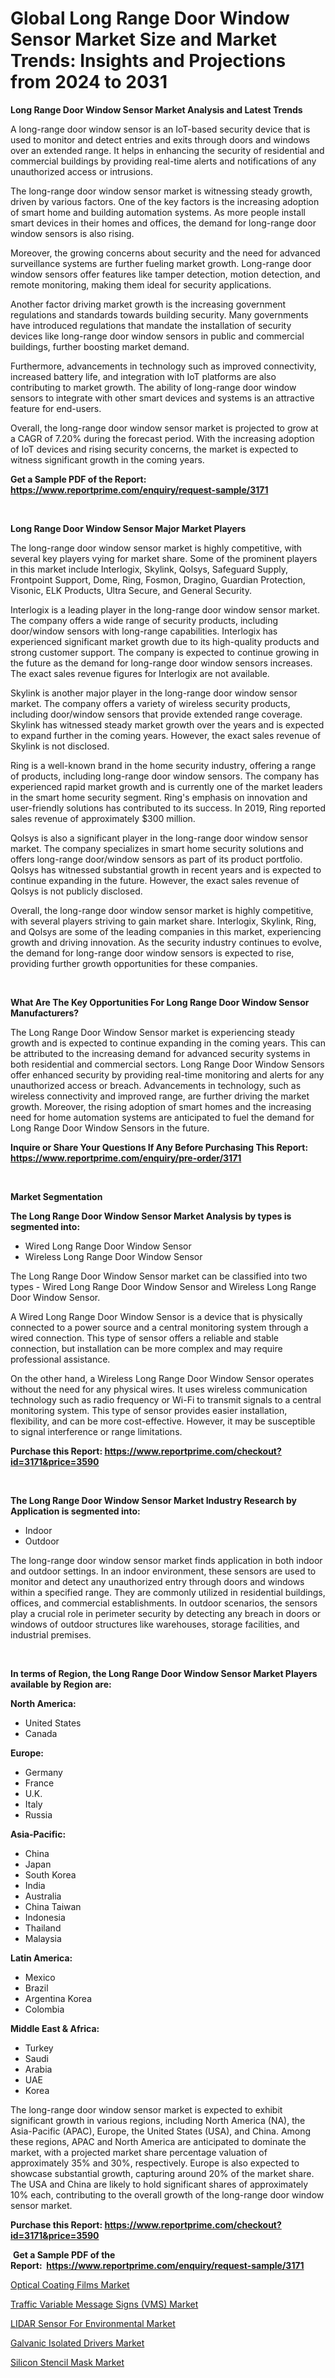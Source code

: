 <p><h1>Global Long Range Door Window Sensor Market Size and Market Trends: Insights and Projections from 2024 to 2031</h1></p><p><strong>Long Range Door Window Sensor Market Analysis and Latest Trends</strong></p>
<p><p>A long-range door window sensor is an IoT-based security device that is used to monitor and detect entries and exits through doors and windows over an extended range. It helps in enhancing the security of residential and commercial buildings by providing real-time alerts and notifications of any unauthorized access or intrusions.</p><p>The long-range door window sensor market is witnessing steady growth, driven by various factors. One of the key factors is the increasing adoption of smart home and building automation systems. As more people install smart devices in their homes and offices, the demand for long-range door window sensors is also rising.</p><p>Moreover, the growing concerns about security and the need for advanced surveillance systems are further fueling market growth. Long-range door window sensors offer features like tamper detection, motion detection, and remote monitoring, making them ideal for security applications.</p><p>Another factor driving market growth is the increasing government regulations and standards towards building security. Many governments have introduced regulations that mandate the installation of security devices like long-range door window sensors in public and commercial buildings, further boosting market demand.</p><p>Furthermore, advancements in technology such as improved connectivity, increased battery life, and integration with IoT platforms are also contributing to market growth. The ability of long-range door window sensors to integrate with other smart devices and systems is an attractive feature for end-users.</p><p>Overall, the long-range door window sensor market is projected to grow at a CAGR of 7.20% during the forecast period. With the increasing adoption of IoT devices and rising security concerns, the market is expected to witness significant growth in the coming years.</p></p>
<p><strong>Get a Sample PDF of the Report:&nbsp; <a href="https://www.reportprime.com/enquiry/request-sample/3171">https://www.reportprime.com/enquiry/request-sample/3171</a></strong></p>
<p>&nbsp;</p>
<p><strong>Long Range Door Window Sensor Major Market Players</strong></p>
<p><p>The long-range door window sensor market is highly competitive, with several key players vying for market share. Some of the prominent players in this market include Interlogix, Skylink, Qolsys, Safeguard Supply, Frontpoint Support, Dome, Ring, Fosmon, Dragino, Guardian Protection, Visonic, ELK Products, Ultra Secure, and General Security.</p><p>Interlogix is a leading player in the long-range door window sensor market. The company offers a wide range of security products, including door/window sensors with long-range capabilities. Interlogix has experienced significant market growth due to its high-quality products and strong customer support. The company is expected to continue growing in the future as the demand for long-range door window sensors increases. The exact sales revenue figures for Interlogix are not available.</p><p>Skylink is another major player in the long-range door window sensor market. The company offers a variety of wireless security products, including door/window sensors that provide extended range coverage. Skylink has witnessed steady market growth over the years and is expected to expand further in the coming years. However, the exact sales revenue of Skylink is not disclosed.</p><p>Ring is a well-known brand in the home security industry, offering a range of products, including long-range door window sensors. The company has experienced rapid market growth and is currently one of the market leaders in the smart home security segment. Ring's emphasis on innovation and user-friendly solutions has contributed to its success. In 2019, Ring reported sales revenue of approximately $300 million.</p><p>Qolsys is also a significant player in the long-range door window sensor market. The company specializes in smart home security solutions and offers long-range door/window sensors as part of its product portfolio. Qolsys has witnessed substantial growth in recent years and is expected to continue expanding in the future. However, the exact sales revenue of Qolsys is not publicly disclosed.</p><p>Overall, the long-range door window sensor market is highly competitive, with several players striving to gain market share. Interlogix, Skylink, Ring, and Qolsys are some of the leading companies in this market, experiencing growth and driving innovation. As the security industry continues to evolve, the demand for long-range door window sensors is expected to rise, providing further growth opportunities for these companies.</p></p>
<p>&nbsp;</p>
<p><strong>What Are The Key Opportunities For Long Range Door Window Sensor Manufacturers?</strong></p>
<p><p>The Long Range Door Window Sensor market is experiencing steady growth and is expected to continue expanding in the coming years. This can be attributed to the increasing demand for advanced security systems in both residential and commercial sectors. Long Range Door Window Sensors offer enhanced security by providing real-time monitoring and alerts for any unauthorized access or breach. Advancements in technology, such as wireless connectivity and improved range, are further driving the market growth. Moreover, the rising adoption of smart homes and the increasing need for home automation systems are anticipated to fuel the demand for Long Range Door Window Sensors in the future.</p></p>
<p><strong>Inquire or Share Your Questions If Any Before Purchasing This Report: <a href="https://www.reportprime.com/enquiry/pre-order/3171">https://www.reportprime.com/enquiry/pre-order/3171</a></strong></p>
<p>&nbsp;</p>
<p><strong>Market Segmentation</strong></p>
<p><strong>The Long Range Door Window Sensor Market Analysis by types is segmented into:</strong></p>
<p><ul><li>Wired Long Range Door Window Sensor</li><li>Wireless Long Range Door Window Sensor</li></ul></p>
<p><p>The Long Range Door Window Sensor market can be classified into two types - Wired Long Range Door Window Sensor and Wireless Long Range Door Window Sensor. </p><p>A Wired Long Range Door Window Sensor is a device that is physically connected to a power source and a central monitoring system through a wired connection. This type of sensor offers a reliable and stable connection, but installation can be more complex and may require professional assistance.</p><p>On the other hand, a Wireless Long Range Door Window Sensor operates without the need for any physical wires. It uses wireless communication technology such as radio frequency or Wi-Fi to transmit signals to a central monitoring system. This type of sensor provides easier installation, flexibility, and can be more cost-effective. However, it may be susceptible to signal interference or range limitations.</p></p>
<p><strong>Purchase this Report:&nbsp;<a href="https://www.reportprime.com/checkout?id=3171&price=3590">https://www.reportprime.com/checkout?id=3171&price=3590</a></strong></p>
<p>&nbsp;</p>
<p><strong>The Long Range Door Window Sensor Market Industry Research by Application is segmented into:</strong></p>
<p><ul><li>Indoor</li><li>Outdoor</li></ul></p>
<p><p>The long-range door window sensor market finds application in both indoor and outdoor settings. In an indoor environment, these sensors are used to monitor and detect any unauthorized entry through doors and windows within a specified range. They are commonly utilized in residential buildings, offices, and commercial establishments. In outdoor scenarios, the sensors play a crucial role in perimeter security by detecting any breach in doors or windows of outdoor structures like warehouses, storage facilities, and industrial premises.</p></p>
<p>&nbsp;</p>
<p><strong>In terms of Region, the Long Range Door Window Sensor Market Players available by Region are:</strong></p>
<p>
    <p> <strong> North America: </strong>
        <ul>
            <li>United States</li>
            <li>Canada</li>
        </ul>
        </p> 
    <p> <strong> Europe: </strong>
        <ul>
            <li>Germany</li>
            <li>France</li>
            <li>U.K.</li>
            <li>Italy</li>
            <li>Russia</li>
        </ul>
        </p> 
    <p> <strong> Asia-Pacific: </strong>
        <ul>
            <li>China</li>
            <li>Japan</li>
            <li>South Korea</li>
            <li>India</li>
            <li>Australia</li>
            <li>China Taiwan</li>
            <li>Indonesia</li>
            <li>Thailand</li>
            <li>Malaysia</li>
        </ul>
        </p> 
    <p> <strong> Latin America: </strong>
        <ul>
            <li>Mexico</li>
            <li>Brazil</li>
            <li>Argentina Korea</li>
            <li>Colombia</li>
        </ul>
        </p> 
    <p> <strong> Middle East & Africa: </strong>
        <ul>
            <li>Turkey</li>
            <li>Saudi</li>
            <li>Arabia</li>
            <li>UAE</li>
            <li>Korea</li>
        </ul>
    </p>
    </p>
<p><p>The long-range door window sensor market is expected to exhibit significant growth in various regions, including North America (NA), the Asia-Pacific (APAC), Europe, the United States (USA), and China. Among these regions, APAC and North America are anticipated to dominate the market, with a projected market share percentage valuation of approximately 35% and 30%, respectively. Europe is also expected to showcase substantial growth, capturing around 20% of the market share. The USA and China are likely to hold significant shares of approximately 10% each, contributing to the overall growth of the long-range door window sensor market.</p></p>
<p><strong>Purchase this Report: <a href="https://www.reportprime.com/checkout?id=3171&price=3590">https://www.reportprime.com/checkout?id=3171&price=3590</a></strong></p>
<p>&nbsp;<strong>Get a Sample PDF of the Report:&nbsp;&nbsp;<a href="https://www.reportprime.com/enquiry/request-sample/3171">https://www.reportprime.com/enquiry/request-sample/3171</a></strong></p>
<p><strong></strong></p>
<p><p><a href="https://github.com/kosella/Market-Research-Report-List-1/blob/main/optical-coating-films-market.md">Optical Coating Films Market</a></p><p><a href="https://github.com/bobicer/Market-Research-Report-List-1/blob/main/traffic-variable-message-signs-vms-market.md">Traffic Variable Message Signs (VMS) Market</a></p><p><a href="https://github.com/arionmp/Market-Research-Report-List-1/blob/main/lidar-sensor-for-environmental-market.md">LIDAR Sensor For Environmental Market</a></p><p><a href="https://github.com/redneck06/Market-Research-Report-List-1/blob/main/galvanic-isolated-drivers-market.md">Galvanic Isolated Drivers Market</a></p><p><a href="https://github.com/zeberleansnyderallisonwjfli/Market-Research-Report-List-1/blob/main/silicon-stencil-mask-market.md">Silicon Stencil Mask Market</a></p></p>